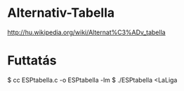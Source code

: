 Alternativ-Tabella
==================

http://hu.wikipedia.org/wiki/Alternat%C3%ADv_tabella


Futtatás
========

$ cc ESPtabella.c -o ESPtabella -lm
$ ./ESPtabella <LaLiga
